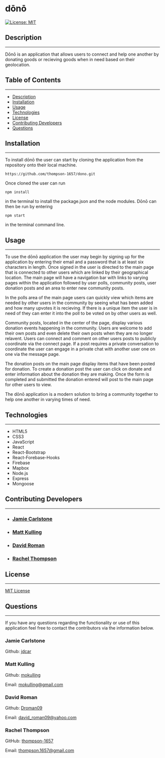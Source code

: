 # dōnō

[![License: MIT](https://img.shields.io/badge/License-MIT-yellow.svg)](LICENSE)

## Description

---

Dōnō is an application that allows users to connect and help one another by donating goods or recieving goods when in need based on their geolocation.

## Table of Contents

---

- [Description](#description)
- [Installation](#installation)
- [Usage](#usage)
- [Technologies](#technologies)
- [License](#license)
- [Contributing Developers](#contributing-developers)
- [Questions](#questions)

## Installation

---

To install dōnō the user can start by cloning the application from the repository onto their local machine.

```
https://github.com/thompson-1657/dono.git
```

Once cloned the user can run

```
npm install
```

in the terminal to install the package.json and the node modules. Dōnō can then be run by entering

```
npm start
```

in the terminal command line.

## Usage

---

To use the dōnō application the user may begin by signing up for the application by entering their email and a password that is at least six characters in length. Once signed in the user is directed to the main page that is connected to other users which are linked by their geographical location. The main page will have a navigation bar with links to varying pages within the application followed by user polls, community posts, user donation posts and an area to enter new community posts.

In the polls area of the main page users can quickly view which items are needed by other users in the community by seeing what has been added and how many upvotes it is recieving. If there is a unique item the user is in need of they can enter it into the poll to be voted on by other users as well.

Community posts, located in the center of the page, display various donation events happening in the community. Users are welcome to add their own posts and even delete their own posts when they are no longer relavent. Users can connect and comment on other users posts to publicly coordinate via the connect page. If a post requires a private conversation to coordinate the user can engage in a private chat with another user one on one via the message page.

The donation posts on the main page display items that have been posted for donation. To create a donation post the user can click on donate and enter information about the donation they are making. Once the form is completed and submitted the donation entered will post to the main page for other users to view.

The dōnō application is a modern solution to bring a community together to help one another in varying times of need.

## Technologies

---

- HTML5
- CSS3
- JavaScript
- React
- React-Bootstrap
- React-Forebase-Hooks
- Firebase
- Mapbox
- Node.js
- Express
- Mongoose

## Contributing Developers

---

- ### [Jamie Carlstone](#jamie-carlstone)
- ### [Matt Kulling](#matt-kulling)
- ### [David Roman](david-roman)
- ### [Rachel Thompson](rachel-thompson)

## License

---

[MIT License](LICENSE)

## Questions

---

If you have any questions regarding the functionality or use of this application feel free to contact the contributors via the information below.

### Jamie Carlstone

Github: [jdcar](https://github.com/jdcar)

### Matt Kulling

Github: [mokulling](https://github.com/mokulling)

Email: mokulling@gmail.com

### David Roman

Github: [Droman09](https://github.com/Droman09)

Email: david_roman09@yahoo.com

### Rachel Thompson

GitHub: [thompson-1657](https://github.com/thompson-1657)

Email: thompson.1657@gmail.com
